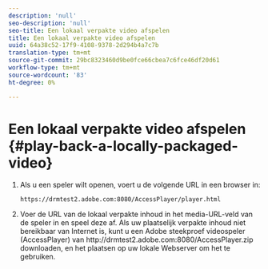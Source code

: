 ```yaml
---
description: 'null'
seo-description: 'null'
seo-title: Een lokaal verpakte video afspelen
title: Een lokaal verpakte video afspelen
uuid: 64a38c52-17f9-4108-9378-2d294b4a7c7b
translation-type: tm+mt
source-git-commit: 29bc8323460d9be0fce66cbea7c6fce46df20d61
workflow-type: tm+mt
source-wordcount: '83'
ht-degree: 0%

---
```



# Een lokaal verpakte video afspelen {#play-back-a-locally-packaged-video}

1. Als u een speler wilt openen, voert u de volgende URL in een browser in:

   ```
   https://drmtest2.adobe.com:8080/AccessPlayer/player.html
   ```

1. Voer de URL van de lokaal verpakte inhoud in het media-URL-veld van de speler in en speel deze af.
Als uw plaatselijk verpakte inhoud niet bereikbaar van Internet is, kunt u een Adobe steekproef videospeler (AccessPlayer) van ht<span></span>tp://drmtest2.adobe.com:8080/AccessPlayer.zip downloaden, en het plaatsen op uw lokale Webserver om het te gebruiken.